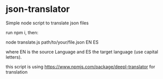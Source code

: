 # json-translator
Simple node script to translate json files


run npm i, then:

node translate.js path/to/your/file.json EN ES

where EN is the source Language and ES the target language (use capital letters).


this script is using https://www.npmjs.com/package/deepl-translator for translation
